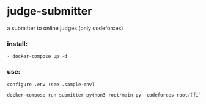 # judge-submitter
a submitter to online judges (only codeforces)

### install:

	- docker-compose up -d

### use:

	configure .env (see .sample-env)
		
```cpp
docker-compose run submitter python3 root/main.py -codeforces root/[filename:(example:33C.cpp)]
```
